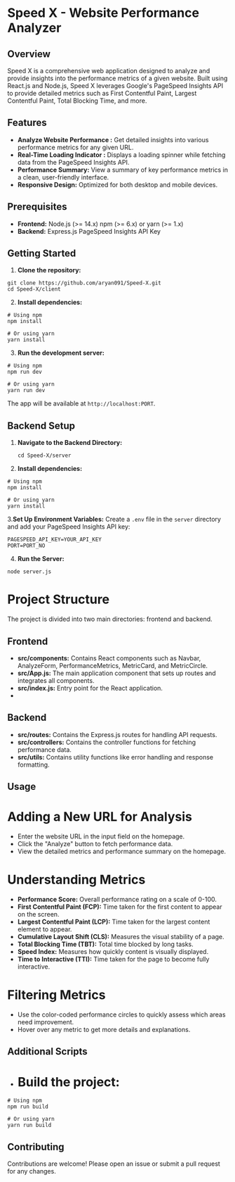 # Speed X - Website Performance Analyzer

## Overview

Speed X is a comprehensive web application designed to analyze and provide insights into the performance metrics of a given website. Built using React.js and Node.js, Speed X leverages Google's PageSpeed Insights API to provide detailed metrics such as First Contentful Paint, Largest Contentful Paint, Total Blocking Time, and more.

## Features

- **Analyze Website Performance :** Get detailed insights into various performance metrics for any given URL.
- **Real-Time Loading Indicator :** Displays a loading spinner while fetching data from the PageSpeed Insights API.
- **Performance Summary:** View a summary of key performance metrics in a clean, user-friendly interface.
- **Responsive Design:** Optimized for both desktop and mobile devices.

## Prerequisites

- **Frontend:**
Node.js (>= 14.x)
npm (>= 6.x) or yarn (>= 1.x)
- **Backend:**
Express.js
PageSpeed Insights API Key

## Getting Started

1. **Clone the repository:**

```
git clone https://github.com/aryan091/Speed-X.git
cd Speed-X/client
```

2. **Install dependencies:**

```
# Using npm
npm install

# Or using yarn
yarn install
```

3. **Run the development server:**

```
# Using npm
npm run dev

# Or using yarn
yarn run dev
```

The app will be available at `http://localhost:PORT`.

## Backend Setup

1. **Navigate to the Backend Directory:**
   ```
   cd Speed-X/server
   ```
2. **Install dependencies:**

```
# Using npm
npm install

# Or using yarn
yarn install
```

3.**Set Up Environment Variables:**
Create a `.env` file in the `server` directory and add your PageSpeed Insights API key:

```
PAGESPEED_API_KEY=YOUR_API_KEY
PORT=PORT_NO

```
4. **Run the Server:**
   
```
node server.js
```
# Project Structure
The project is divided into two main directories: frontend and backend.

## Frontend
- **src/components:** Contains React components such as Navbar, AnalyzeForm, PerformanceMetrics, MetricCard, and MetricCircle.
- **src/App.js:** The main application component that sets up routes and integrates all components.
- **src/index.js:** Entry point for the React application.
- 
## Backend
- **src/routes:** Contains the Express.js routes for handling API requests.
- **src/controllers:** Contains the controller functions for fetching performance data.
- **src/utils:** Contains utility functions like error handling and response formatting.

## Usage

# Adding a New URL for Analysis
- Enter the website URL in the input field on the homepage.
- Click the "Analyze" button to fetch performance data.
- View the detailed metrics and performance summary on the homepage.
  
# Understanding Metrics
- **Performance Score:** Overall performance rating on a scale of 0-100.
- **First Contentful Paint (FCP):** Time taken for the first content to appear on the screen.
- **Largest Contentful Paint (LCP):** Time taken for the largest content element to appear.
- **Cumulative Layout Shift (CLS):** Measures the visual stability of a page.
- **Total Blocking Time (TBT):** Total time blocked by long tasks.
- **Speed Index:** Measures how quickly content is visually displayed.
- **Time to Interactive (TTI):** Time taken for the page to become fully interactive.

# Filtering Metrics
- Use the color-coded performance circles to quickly assess which areas need improvement.
- Hover over any metric to get more details and explanations.

## Additional Scripts
- # Build the project:

```
# Using npm
npm run build

# Or using yarn
yarn run build
```
## Contributing
Contributions are welcome! Please open an issue or submit a pull request for any changes.






